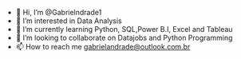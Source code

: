 - 👋 Hi, I’m @Gabrielndrade1
- 👀 I’m interested in Data Analysis
- 🌱 I’m currently learning Python, SQL,Power B.I, Excel and Tableau
- 💞️ I’m looking to collaborate on Datajobs and Python Programming
- 📫 How to reach me gabrielandrade@outlook.com.br

<!---
Gabrielndrade1/Gabrielndrade1 is a ✨ special ✨ repository because its `README.md` (this file) appears on your GitHub profile.
You can click the Preview link to take a look at your changes.
--->
